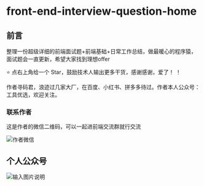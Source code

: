 # front-end-interview-question-home

## 前言

整理一份超级详细的前端面试题+前端基础+日常工作总结，做最暖心的程序猿，面试题会一直更新，希望大家找到理想offer

⭐ 点右上角给一个 Star，鼓励技术人输出更多干货，感谢感谢，爱了！ ！

作者寻码君，浪迹过几家大厂，在百度、小红书、拼多多待过。作者本人公众号：工具优选，欢迎关注。

### 联系作者
这是作者的微信二维码，可以一起进前端交流群就行交流

![作者微信](https://gitee.com/xiaoxinlai/book-system/raw/master/xunmaw001.jpg)

## 个人公众号
![输入图片说明](https://foruda.gitee.com/images/1687140978977570182/9ba03ed9_12344531.png "屏幕截图")

